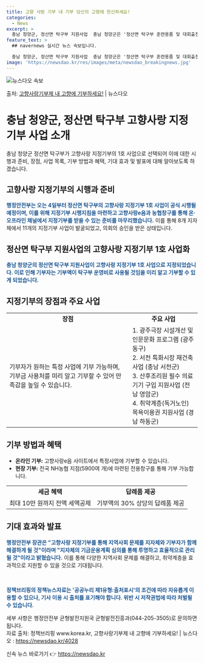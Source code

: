 ```yaml
---
title: 고향 사랑 기부 내 기부 당신의 고향에 헌신하세요!
categories:
  - News
excerpt: >
  충남 청양군, 정산면 탁구부 지원사업  충남 청양군은 '정산면 탁구부 훈련용품 및 대회출전비 지원사업'을 고…
feature_text: >
  ## navernews 실시간 뉴스 속보입니다.

  충남 청양군, 정산면 탁구부 지원사업  충남 청양군은 '정산면 탁구부 훈련용품 및 대회출전비 지원사업'을 고…
image: 'https://newsdao.kr/res/images/meta/newsdao_breakingnews.jpg'
---
```


![뉴스다오 속보](https://newsdao.kr/res/images/meta/newsdao_breakingnews.jpg)

<p>출처: <a href="https://newsdao.kr/4028" rel="dofollow">고향사랑기부제 내 고향에 기부하세요!</a> | 뉴스다오</p>

<h1>충남 청양군, 정산면 탁구부 고향사랑 지정기부 사업 소개</h1>

<p data-ke-size="size16">충남 청양군 정산면 탁구부가 고향사랑 지정기부의 1호 사업으로 선택되어 이에 대한 시행과 준비, 장점, 사업 목록, 기부 방법과 혜택, 기대 효과 및 발표에 대해 알아보도록 하겠습니다.</p>

<h2 data-ke-size="size26">고향사랑 지정기부의 시행과 준비</h2>
<p><b><span style="color: #1a5490;">행정안전부는 오는 4일부터 정산면 탁구부의 고향사랑 지정기부 1호 사업이 공식 시행될 예정이며, 이를 위해 지정기부 시행지침을 마련하고 고향사랑e음과 농협창구를 통해 온·오프라인 채널에서 지정기부를 받을 수 있는 준비를 마무리했습니다.</span></b> 이를 통해 8개 지자체에서 11개의 지정기부 사업이 발굴되었고, 의회의 승인을 받은 상태입니다.</p>

<h2 data-ke-size="size26">정산면 탁구부 지원사업의 고향사랑 지정기부 1호 사업화</h2>
<p><b><span style="color: #1a5490;">충남 청양군의 정산면 탁구부 지원사업이 고향사랑 지정기부 1호 사업으로 지정되었습니다. 이로 인해 기부자는 기부액이 탁구부 운영비로 사용될 것임을 미리 알고 기부할 수 있게 되었습니다.</span></b></p>

<h2 data-ke-size="size26">지정기부의 장점과 주요 사업</h2>
<table>
  <tr>
    <td style="text-align: center; height: 17px;"><b>장점</b></td>
    <td style="text-align: center; height: 17px;"><b>주요 사업</b></td>
  </tr>
  <tr>
    <td>기부자가 원하는 특정 사업에 기부 가능하며, 기부금 사용처를 미리 알고 기부할 수 있어 만족감을 높일 수 있습니다.</td>
    <td>1. 광주극장 시설개선 및 인문문화 프로그램 (광주 동구)<br>2. 서천 특화시장 재건축 사업 (충남 서천군)<br>3. 산후조리원 필수 의료기기 구입 지원사업 (전남 영암군)<br>4. 취약계층(독거노인) 목욕이용권 지원사업 (경남 하동군)</td>
  </tr>
</table>

<h2 data-ke-size="size26">기부 방법과 혜택</h2>
<ul>
  <li><b>온라인 기부:</b> 고향사랑e음 사이트에서 특정사업에 기부할 수 있습니다.</li>
  <li><b>현장 기부:</b> 전국 NH농협 지점(5900여 개)에 마련된 전용창구를 통해 기부 가능합니다.</li>
</ul>
<table>
  <tr>
    <td style="text-align: center; height: 17px;"><b>세금 혜택</b></td>
    <td style="text-align: center; height: 17px;"><b>답례품 제공</b></td>
  </tr>
  <tr>
    <td>최대 10만 원까지 전액 세액공제</td>
    <td>기부액의 30% 상당의 답례품 제공</td>
  </tr>
</table>

<h2 data-ke-size="size26">기대 효과와 발표</h2>
<p><b><span style="color: #1a5490;">행정안전부 장관은 "고향사랑 지정기부를 통해 지역사회 문제를 지자체와 기부자가 함께 해결하게 될 것"이라며 "지자체의 기금운용계획 심의를 통해 투명하고 효율적으로 관리될 것"이라고 밝혔습니다.</span></b> 이를 통해 다양한 지역사회 문제를 해결하고, 취약계층을 효과적으로 지원할 수 있을 것으로 기대됩니다.</p>

<p data-ke-size="size16">&nbsp;</p>

<p><b><span style="color: #1a5490;">정책브리핑의 정책뉴스자료는 '공공누리 제1유형:출처표시'의 조건에 따라 자유롭게 이용할 수 있으나, 기사 이용 시 출처를 표기해야 합니다. 위반 시 저작권법에 따라 처벌될 수 있습니다.</span></b></p>

<p>세부 사항은 행정안전부 균형발전지원국 균형발전진흥과(044-205-3505)로 문의하면 됩니다. <br>자료 출처: 정책브리핑 www.korea.kr, 고향사랑기부제 내 고향에 기부하세요! | 뉴스다오 : <a href="https://newsdao.kr/4028">https://newsdao.kr/4028</a></p> 

신속 뉴스 바로가기 👉 <a href="https://newsdao.kr" rel="dofollow">https://newsdao.kr</a>


